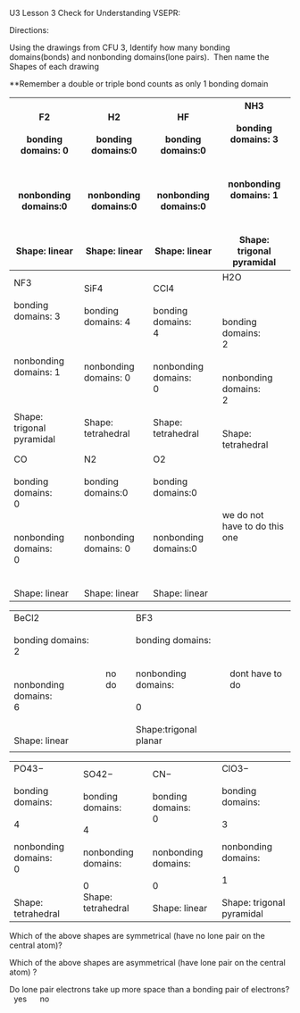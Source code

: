 U3 Lesson 3 Check for Understanding VSEPR: 

Directions:

Using the drawings from CFU 3, Identify how many bonding domains(bonds) and nonbonding domains(lone pairs).  Then name the Shapes of each drawing

**Remember a double or triple bond counts as only 1 bonding domain

  

| F2<br><br>bonding domains: 0<br><br>  <br><br>nonbonding domains:0<br><br>  <br><br>Shape: linear               | H2<br><br>bonding domains:0<br><br>  <br><br>nonbonding domains:0<br><br>  <br><br>Shape: linear           | HF<br><br>bonding domains:0<br><br>  <br><br>nonbonding domains:0<br><br>  <br><br>Shape: linear        | NH3<br><br>bonding domains: 3<br><br>  <br><br>nonbonding domains: 1<br><br>  <br><br>Shape: trigonal pyramidal  |
| --------------------------------------------------------------------------------------------------------------- | ---------------------------------------------------------------------------------------------------------- | ------------------------------------------------------------------------------------------------------- | ---------------------------------------------------------------------------------------------------------------- |
| NF3<br><br>bonding domains: 3<br><br>  <br><br>nonbonding domains: 1<br><br>  <br><br>Shape: trigonal pyramidal | SiF4<br><br>bonding domains: 4<br><br>  <br><br>nonbonding domains: 0 <br><br>  <br><br>Shape: tetrahedral | CCl4<br><br>bonding domains:<br>4<br>  <br><br>nonbonding domains:<br>0<br>  <br><br>Shape: tetrahedral | H2O<br><br>  <br><br>bonding domains:<br>2<br>  <br><br>nonbonding domains:<br>2<br>  <br><br>Shape: tetrahedral |
| CO<br><br>bonding domains:<br>0<br>  <br><br>nonbonding domains:<br>0<br>  <br><br>Shape: linear                | N2<br><br>bonding domains:0<br><br>  <br><br>nonbonding domains: 0<br><br>  <br><br>Shape: linear          | O2<br><br>bonding domains:0<br><br>  <br><br>nonbonding domains:0<br><br>  <br><br>Shape: linear        | we do not have to do this one                                                                                    |

  
  

|                                                                                                     |            |                                                                                                     |                 |
| --------------------------------------------------------------------------------------------------- | ---------- | --------------------------------------------------------------------------------------------------- | --------------- |
| BeCl2<br><br>bonding domains:<br>2<br>  <br><br>nonbonding domains:<br>6<br>  <br><br>Shape: linear | no do <br> | BF3<br><br>bonding domains:<br> <br><br>nonbonding domains:<br><br> 0 <br><br>Shape:trigonal planar | dont have to do |
|                                                                                                     |            |                                                                                                     |                 |

  
  

|                                                                                                          |                                                                                                      |                                                                                                   |                                                                                                                  |
| -------------------------------------------------------------------------------------------------------- | ---------------------------------------------------------------------------------------------------- | ------------------------------------------------------------------------------------------------- | ---------------------------------------------------------------------------------------------------------------- |
| PO43−<br><br>bonding domains:<br><br>  4<br><br>nonbonding domains:<br>0<br>  <br><br>Shape: tetrahedral | SO42−<br><br>bonding domains:<br><br>  4<br><br>nonbonding domains:<br><br>  0<br>Shape: tetrahedral | CN−<br><br>bonding domains:<br>0<br>  <br><br>nonbonding domains:<br><br>  0<br><br>Shape: linear | ClO3−<br><br>bonding domains:<br><br>  3<br><br>nonbonding domains:<br><br>  1<br><br>Shape:  trigonal pyramidal |

  
  

Which of the above shapes are symmetrical (have no lone pair on the central atom)?

  
  

Which of the above shapes are asymmetrical (have lone pair on the central atom) ?

  
  

Do lone pair electrons take up more space than a bonding pair of electrons?   yes      no